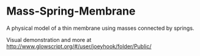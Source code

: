 # Mass-Spring-Membrane
A physical model of a thin membrane using masses connected by springs.

Visual demonstration and more at http://www.glowscript.org/#/user/joeyhook/folder/Public/
